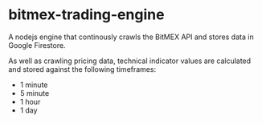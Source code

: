 # bitmex-trading-engine

A nodejs engine that continously crawls the BitMEX API and stores data in Google Firestore. 

As well as crawling pricing data, technical indicator values are calculated and stored against the following timeframes: 

* 1 minute
* 5 minute
* 1 hour
* 1 day